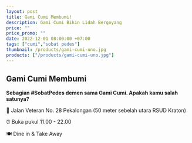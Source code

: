 ```yaml
---
layout: post
title: Gami Cumi Membumi!
description: Gami Cumi Bikin Lidah Bergoyang
price: ""
price_promo: ""
date: 2022-12-01 08:00:00 +07:00
tags: ["cumi","sobat pedes"]
thumbnail: /products/gami-cumi-uno.jpg
products: ["/products/gami-cumi-uno.jpg"]
---
```


## Gami Cumi Membumi ##

**Sebagian #SobatPedes demen sama Gami Cumi. Apakah kamu salah satunya?**

📍 Jalan Veteran No. 28 Pekalongan (50 meter sebelah utara RSUD Kraton)

⏰ Buka pukul 11.00 - 22.00

🍽 Dine in & Take Away
